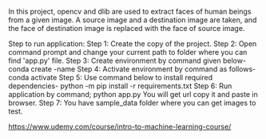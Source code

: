 
In this project, opencv and dlib are used to extract faces of human beings from a given image. A source image and a destination image are taken, and the face of destination image is replaced with the face of source image.

Step to run application:
Step 1:	Create the copy of the project.
Step 2: Open command prompt and change your current path
to folder where you can find 'app.py' file.
Step 3: Create environment by command given below-
conda create -name <environment name>
Step 4: Activate environment by command as follows-
conda activate <environment name>
Step 5: Use command below to install required dependencies-
python -m pip install -r requirements.txt
Step 6: Run application by command;
python app.py
You will get url copy it and paste in browser.
Step 7: You have sample_data folder where you can get images to test.
  
  https://www.udemy.com/course/intro-to-machine-learning-course/
